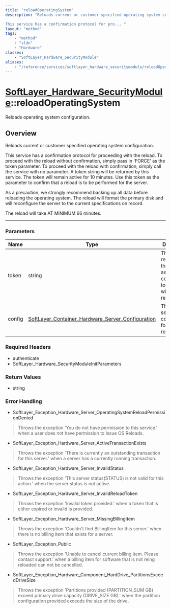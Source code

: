 ```yaml
---
title: "reloadOperatingSystem"
description: "Reloads current or customer specified operating system configuration. 

This service has a confirmation protocol for pro... "
layout: "method"
tags:
    - "method"
    - "sldn"
    - "Hardware"
classes:
    - "SoftLayer_Hardware_SecurityModule"
aliases:
    - "/reference/services/softlayer_hardware_securitymodule/reloadOperatingSystem"
---
```

# [SoftLayer_Hardware_SecurityModule](/reference/services/SoftLayer_Hardware_SecurityModule)::reloadOperatingSystem

Reloads operating system configuration.


## Overview 
Reloads current or customer specified operating system configuration. 

This service has a confirmation protocol for proceeding with the reload. To proceed with the reload without confirmation, simply pass in 'FORCE' as the token parameter. To proceed with the reload with confirmation, simply call the service with no parameter. A token string will be returned by this service. The token will remain active for 10 minutes. Use this token as the parameter to confirm that a reload is to be performed for the server. 

As a precaution, we strongly  recommend backing up all data before reloading the operating system. The reload will format the primary disk and will reconfigure the server to the current specifications on record. 

The reload will take AT MINIMUM 66 minutes. 

-----

### Parameters 
|Name | Type | Description |
| --- | --- | --- |
|token| string| The token returned by this service as a confirmation to proceed with the reload.|
|config| <a href='/reference/datatypes/SoftLayer_Container_Hardware_Server_Configuration'>SoftLayer_Container_Hardware_Server_Configuration </a>| The new server configuration for the reload.|


### Required Headers
* authenticate
* SoftLayer_Hardware_SecurityModuleInitParameters


### Return Values
* string



### Error Handling

* SoftLayer_Exception_Hardware_Server_OperatingSystemReloadPermissionDenied 

> Throws the exception 'You do not have permission to this service.' when a user does not have permission to Issue OS Reloads. 

* SoftLayer_Exception_Hardware_Server_ActiveTransactionExists 

> Throws the exception 'There is currently an outstanding transaction for this server.' when a server has a currently running transaction. 

* SoftLayer_Exception_Hardware_Server_InvalidStatus 

> Throws the exception 'This server status(STATUS) is not valid for this action.' when the server status is not active. 

* SoftLayer_Exception_Hardware_Server_InvalidReloadToken 

> Throws the exception 'Invalid token provided.' when a token that is either expired or invalid is provided. 

* SoftLayer_Exception_Hardware_Server_MissingBillingItem 

> Throws the exception 'Couldn't find BillingItem for this server.' when there is no billing item that exists for a server. 

* SoftLayer_Exception_Public 

> Throws the exception 'Unable to cancel current billing item.  Please contact support.' when a billing item for software that is not reing reloaded can not be cancelled. 

* SoftLayer_Exception_Hardware_Component_HardDrive_PartitionsExceedDriveSize 

> Throws the exception 'Partitions provided (PARTITION_SUM GB) exceed primary drive capacity (DRIVE_SIZE GB).' when the partition configuration provided exceeds the size of the drive. 



